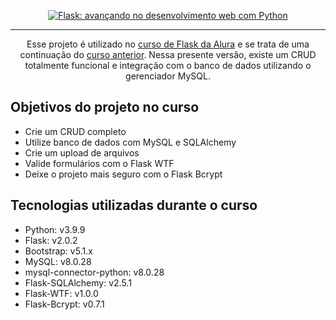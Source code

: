 <p align="center">
  <a href=https://cursos.alura.com.br/course/flask-desenvolvimento-web>
    <img src="https://i.imgur.com/9S96wD4.png" alt="Flask: avançando no desenvolvimento web com Python">
  </a>
</p>

<hr>

<p align="center">Esse projeto é utilizado no <a href=https://cursos.alura.com.br/course/flask-desenvolvimento-web>curso de Flask da Alura</a> e se trata de uma continuação do <a href=https://github.com/alura-cursos/jogoteca>curso anterior</a>. Nessa presente versão, existe um CRUD totalmente funcional e integração com o banco de dados utilizando o gerenciador MySQL.</p>

## Objetivos do projeto no curso
* Crie um CRUD completo
* Utilize banco de dados com MySQL e SQLAlchemy
* Crie um upload de arquivos
* Valide formulários com o Flask WTF
* Deixe o projeto mais seguro com o Flask Bcrypt

## Tecnologias utilizadas durante o curso
* Python: v3.9.9
* Flask: v2.0.2
* Bootstrap: v5.1.x
* MySQL: v8.0.28
* mysql-connector-python: v8.0.28
* Flask-SQLAlchemy: v2.5.1
* Flask-WTF: v1.0.0
* Flask-Bcrypt: v0.7.1
